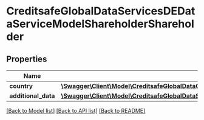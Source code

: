 # CreditsafeGlobalDataServicesDEDataServiceModelShareholderShareholder

## Properties
Name | Type | Description | Notes
------------ | ------------- | ------------- | -------------
**country** | [**\Swagger\Client\Model\CreditsafeGlobalDataCountryCode**](CreditsafeGlobalDataCountryCode.md) |  | [optional] 
**additional_data** | [**\Swagger\Client\Model\CreditsafeGlobalDataServicesDEDataServiceModelShareholderAdditionalDataShareholderDetail**](CreditsafeGlobalDataServicesDEDataServiceModelShareholderAdditionalDataShareholderDetail.md) |  | [optional] 

[[Back to Model list]](../../README.md#documentation-for-models) [[Back to API list]](../../README.md#documentation-for-api-endpoints) [[Back to README]](../../README.md)

